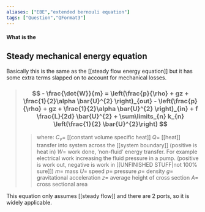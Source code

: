 ```yaml
---
aliases: ["EBE","extended bernouli equation"]
tags: ["Question","QFormat3"]
---
```


#### What is the
## Steady mechanical energy equation
Basically this is the same as the [[steady flow energy equation]] but it has some extra terms slapped on to account for mechanical losses.

> ### $$ - \frac{\dot{W}}{m} = \left(\frac{p}{\rho} + gz + \frac{1}{2}\alpha \bar{U}^{2} \right)_{out} - \left(\frac{p}{\rho} + gz + \frac{1}{2}\alpha \bar{U}^{2} \right)_{in} + f \frac{L}{2d} \bar{U}^{2} + \sum\limits_{n} k_{n} \left(\frac{1}{2} \bar{U}^{2}\right) $$
>> where:
>> $C_{v}=$ [[constant volume specific heat]]
>> $Q=$ [[heat]] transfer into system across the [[system boundary]] (positive is heat in)
>> $W=$ work done, ’non-fluid’ energy transfer. For example electrical work increasing the fluid pressure in a pump. (positive is work out, negative is work in [[UNFINISHED STUFF|not 100% sure]])
>> $m=$ mass
>> $U=$ speed
>> $p=$ pressure
>> $\rho=$ density
>> $g=$ gravitational acceleration
>> $z=$ average height of cross section
>> $A=$ cross sectional area

This equation only assumes [[steady flow]] and there are 2 ports, so it is widely applicable.